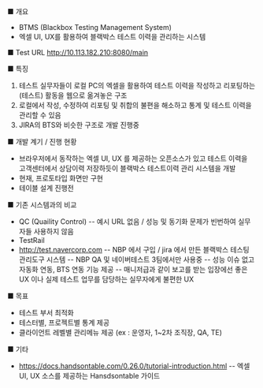 ■ 개요 
- BTMS (Blackbox Testing Management System)
- 엑셀 UI, UX를 활용하여 블랙박스 테스트 이력을 관리하는 시스템
 
■ Test URL 
http://10.113.182.210:8080/main  
 
■ 특징 
1. 테스트 실무자들이 로컬 PC의 엑셀을 활용하여 테스트 이력을 작성하고 리포팅하는 (테스트) 활동을 웹으로 옮겨놓은 구조 
2. 로컬에서 작성, 수정하여 리포팅 및 취합의 불편을 해소하고 통계 및 테스트 이력을 관리할 수 있음
3. JIRA의 BTS와 비슷한 구조로 개발 진행중
 
■ 개발 계기 / 진행 현황 
- 브라우저에서 동작하는 엑셀 UI, UX 를 제공하는 오픈소스가 있고 테스트 이력을 고객센터에서 상담이력 저장하듯이 블랙박스 테스트이력 관리 시스템을 개발
- 현재, 프로토타입 화면만 구현
- 테이블 설계 진행전

■ 기존 시스템과의 비교
- QC (Quaility Control)
-- 예시 URL 없음 / 성능 및 동기화 문제가 빈번하여 실무자들 사용하지 않음
- TestRail 
- http://test.navercorp.com 
-- NBP 에서 구입 / jira 에서 만든 블랙박스 테스팅 관리도구 시스템 
-- NBP QA 및 네이버테스트 3팀에서만 사용중 
-- 성능 이슈 없고 자동화 연동, BTS 연동 기능 제공 
-- 매니저급과 같이 보고를 받는 입장에선 좋은 UX 이나 실제 테스트 업무를 담당하는 실무자에게 불편한 UX 
 
■ 목표 
- 테스트 부서 최적화
- 테스터별, 프로젝트별 통계 제공
- 클라이언트 레벨별 관리메뉴 제공 (ex : 운영자, 1~2차 조직장, QA, TE)
 
■ 기타
- https://docs.handsontable.com/0.26.0/tutorial-introduction.html
-- 엑셀 UI, UX 소스를 제공하는 Hansdsontable 가이드
